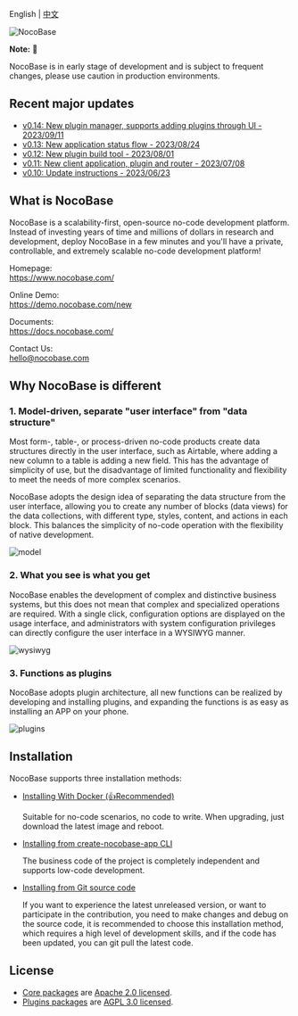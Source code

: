English | [中文](./README.zh-CN.md)
 
![NocoBase](https://nocobase-file.oss-cn-beijing.aliyuncs.com/main-l.png)

**Note:** 📌

NocoBase is in early stage of development and is subject to frequent changes, please use caution in production environments.

## Recent major updates

- [v0.14: New plugin manager, supports adding plugins through UI - 2023/09/11](https://docs.nocobase.com/welcome/release/v14-changelog)
- [v0.13: New application status flow - 2023/08/24](https://docs.nocobase.com/welcome/release/v13-changelog)
- [v0.12: New plugin build tool - 2023/08/01](https://docs.nocobase.com/welcome/release/v12-changelog)
- [v0.11: New client application, plugin and router - 2023/07/08](http://docs.nocobase.com/welcome/release/v11-changelog)
- [v0.10: Update instructions - 2023/06/23](http://docs.nocobase.com/welcome/release/v10-changelog)

## What is NocoBase

NocoBase is a scalability-first, open-source no-code development platform. Instead of investing years of time and millions of dollars in research and development, deploy NocoBase in a few minutes and you'll have a private, controllable, and extremely scalable no-code development platform!

Homepage:  
https://www.nocobase.com/  

Online Demo:  
https://demo.nocobase.com/new

Documents:  
https://docs.nocobase.com/


Contact Us:  
hello@nocobase.com

## Why NocoBase is different

### 1. Model-driven, separate "user interface" from "data structure"

Most form-, table-, or process-driven no-code products create data structures directly in the user interface, such as Airtable, where adding a new column to a table is adding a new field. This has the advantage of simplicity of use, but the disadvantage of limited functionality and flexibility to meet the needs of more complex scenarios.

NocoBase adopts the design idea of separating the data structure from the user interface, allowing you to create any number of blocks (data views) for the data collections, with different type, styles, content, and actions in each block. This balances the simplicity of no-code operation with the flexibility of native development.

![model](https://nocobase-file.oss-cn-beijing.aliyuncs.com/model-l.png)

### 2. What you see is what you get

NocoBase enables the development of complex and distinctive business systems, but this does not mean that complex and specialized operations are required. With a single click, configuration options are displayed on the usage interface, and administrators with system configuration privileges can directly configure the user interface in a WYSIWYG manner.

![wysiwyg](https://nocobase-file.oss-cn-beijing.aliyuncs.com/wysiwyg.gif)

### 3. Functions as plugins

NocoBase adopts plugin architecture, all new functions can be realized by developing and installing plugins, and expanding the functions is as easy as installing an APP on your phone.

![plugins](https://nocobase-file.oss-cn-beijing.aliyuncs.com/plugins-l.png)

## Installation

NocoBase supports three installation methods:

- <a target="_blank" href="https://docs.nocobase.com/welcome/getting-started/installation/docker-compose">Installing With Docker (👍Recommended)</a>

  Suitable for no-code scenarios, no code to write. When upgrading, just download the latest image and reboot.

- <a target="_blank" href="https://docs.nocobase.com/welcome/getting-started/installation/create-nocobase-app">Installing from create-nocobase-app CLI</a>

  The business code of the project is completely independent and supports low-code development.

- <a target="_blank" href="https://docs.nocobase.com/welcome/getting-started/installation/git-clone">Installing from Git source code</a>

  If you want to experience the latest unreleased version, or want to participate in the contribution, you need to make changes and debug on the source code, it is recommended to choose this installation method, which requires a high level of development skills, and if the code has been updated, you can git pull the latest code.

## License

- [Core packages](https://github.com/nocobase/nocobase/tree/main/packages/core) are [Apache 2.0 licensed](./LICENSE-APACHE-2.0).
- [Plugins packages](https://github.com/nocobase/nocobase/tree/main/packages/plugins) are [AGPL 3.0 licensed](./LICENSE-AGPL).
